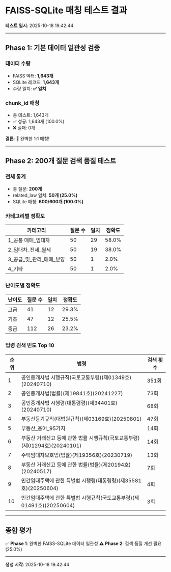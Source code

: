 # FAISS-SQLite 매칭 테스트 결과

**테스트 일시**: 2025-10-18 19:42:44

---

## Phase 1: 기본 데이터 일관성 검증

### 데이터 수량
- FAISS 벡터: **1,643개**
- SQLite 레코드: **1,643개**
- 수량 일치: **✅ 일치**

### chunk_id 매칭
- 총 테스트: 1,643개
- ✅ 성공: 1,643개 (100.0%)
- ❌ 실패: 0개

**결론**: 🎉 완벽한 1:1 매칭!

---

## Phase 2: 200개 질문 검색 품질 테스트

### 전체 통계
- 총 질문: **200개**
- related_law 일치: **50개 (25.0%)**
- SQLite 매칭: **600/600개 (100.0%)**

### 카테고리별 정확도

| 카테고리 | 질문 수 | 일치 | 정확도 |
|---------|--------|------|--------|
| 1_공통 매매_임대차 | 50 | 29 | 58.0% |
| 2_임대차_전세_월세 | 50 | 19 | 38.0% |
| 3_공급_및_관리_매매_분양 | 50 | 1 | 2.0% |
| 4_기타 | 50 | 1 | 2.0% |

### 난이도별 정확도

| 난이도 | 질문 수 | 일치 | 정확도 |
|--------|--------|------|--------|
| 고급 | 41 | 12 | 29.3% |
| 기초 | 47 | 12 | 25.5% |
| 중급 | 112 | 26 | 23.2% |

### 법령 검색 빈도 Top 10

| 순위 | 법령 | 검색 횟수 |
|------|------|----------|
| 1 | 공인중개사법 시행규칙(국토교통부령)(제01349호)(20240710) | 351회 |
| 2 | 공인중개사법(법률)(제19841호)(20241227) | 73회 |
| 3 | 공인중개사법 시행령(대통령령)(제34401호)(20240710) | 68회 |
| 4 | 부동산등기규칙(대법원규칙)(제03169호)(20250801) | 47회 |
| 5 | 부동산_용어_95가지 | 14회 |
| 6 | 부동산 거래신고 등에 관한 법률 시행규칙(국토교통부령)(제01294호)(20240101) | 14회 |
| 7 | 주택임대차보호법(법률)(제19356호)(20230719) | 13회 |
| 8 | 부동산 거래신고 등에 관한 법률(법률)(제20194호)(20240517) | 7회 |
| 9 | 민간임대주택에 관한 특별법 시행령(대통령령)(제35581호)(20250604) | 4회 |
| 10 | 민간임대주택에 관한 특별법 시행규칙(국토교통부령)(제01491호)(20250604) | 3회 |

---

## 종합 평가

✅ **Phase 1**: 완벽한 FAISS-SQLite 데이터 일관성
⚠️ **Phase 2**: 검색 품질 개선 필요 (25.0%)

---

**생성 시각**: 2025-10-18 19:42:44
